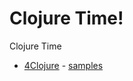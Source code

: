 # Clojure Time!
Clojure Time

* [4Clojure](http://www.4clojure.com/) - [samples](https://github.com/backgroundapps/clojuretime/tree/master/4clojure)

